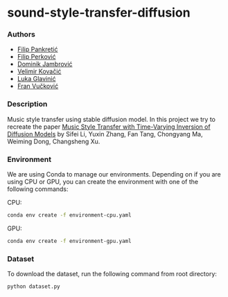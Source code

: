 # sound-style-transfer-diffusion

### Authors

- [Filip Pankretić](https://github.com/fpankretic)
- [Filip Perković](https://github.com/filip-perkovic)
- [Dominik Jambrović](https://github.com/DomJamb)
- [Velimir Kovačić](https://github.com/velimirkovacic)
- [Luka Glavinić](https://github.com/LukaGlavinic)
- [Fran Vučković](https://github.com/FranVuckovic)

### Description

Music style transfer using stable diffusion model.
In this project we try to recreate the paper
[Music Style Transfer with Time-Varying Inversion of Diffusion Models](https://lsfhuihuiff.github.io/MusicTI/) by
Sifei Li, Yuxin Zhang, Fan Tang, Chongyang Ma, Weiming Dong, Changsheng Xu.

### Environment

We are using Conda to manage our environments. Depending on if you are using CPU or GPU, you can create the environment
with one of the following commands:

CPU:
```bash
conda env create -f environment-cpu.yaml
```

GPU:
```bash
conda env create -f environment-gpu.yaml
```

### Dataset

To download the dataset, run the following command from root directory:

```bash
python dataset.py
```
